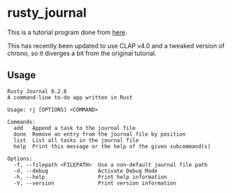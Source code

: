 # rusty_journal

This is a tutorial program done from [here](https://docs.microsoft.com/en-us/learn/modules/rust-create-command-line-program/).

This has recently been updated to use CLAP v4.0 and a tweaked version of chrono, so it diverges a bit from the original tutorial.

## Usage

```terminal
Rusty Journal 0.2.8
A command-line to-do app written in Rust

Usage: rj [OPTIONS] <COMMAND>

Commands:
  add   Append a task to the journal file
  done  Remove an entry from the journal file by position
  list  List all tasks in the journal file
  help  Print this message or the help of the given subcommand(s)

Options:
  -f, --filepath <FILEPATH>  Use a non-default journal file path
  -d, --debug                Activate Debug Mode
  -h, --help                 Print help information
  -V, --version              Print version information
 ```
